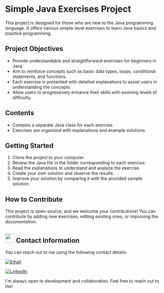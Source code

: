 # Simple Java Exercises Project

This project is designed for those who are new to the Java programming language. It offers various simple-level exercises to learn Java basics and practice programming.

## Project Objectives

- Provide understandable and straightforward exercises for beginners in Java.
- Aim to reinforce concepts such as basic data types, loops, conditional statements, and functions.
- Each exercise is presented with detailed explanations to assist users in understanding the concepts.
- Allow users to progressively enhance their skills with evolving levels of difficulty.

## Contents

- Contains a separate Java class for each exercise.
- Exercises are organized with explanations and example solutions.

## Getting Started

1. Clone the project to your computer.
2. Review the Java file in the folder corresponding to each exercise.
3. Read the explanations to understand and analyze the exercise.
4. Create your own solution and observe the results.
5. Improve your solution by comparing it with the provided sample solution.

## How to Contribute

This project is open-source, and we welcome your contributions! You can contribute by adding new exercises, editing existing ones, or improving the documentation.

## <img src="https://user-images.githubusercontent.com/74038190/235294019-40007353-6219-4ec5-b661-b3c35136dd0b.gif" width="30" style="margin-bottom: -5px;"> Contact Information

You can reach out to me using the following contact details:

[![Email](https://img.shields.io/badge/Email-sinanozcelik%40yaani.com-brightgreen)](mailto:sinanozcelik@yaani.com)

[![LinkedIn](https://img.shields.io/badge/LinkedIn-sinan--ozcelik-blue)](https://www.linkedin.com/in/sinan-ozcelik/)

I'm always open to development and collaboration. Feel free to reach out to me!

